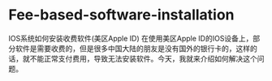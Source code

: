 # Fee-based-software-installation
IOS系统如何安装收费软件(美区Apple ID)
在使用美区Apple ID的IOS设备上，部分软件是需要收费的，但是很多中国大陆的朋友是没有国外的银行卡的，这样的话，就不能正常支付费用，导致无法安装软件。今天，我就来介绍如何解决这个问题。
